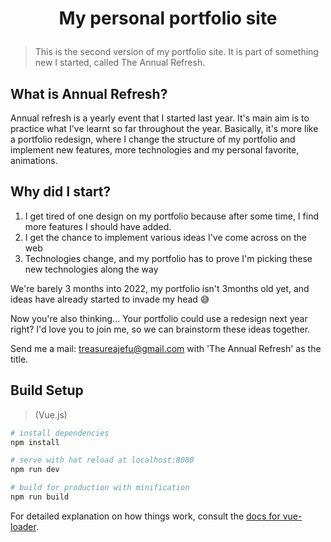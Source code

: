 # <p align="center">My personal portfolio site</p>

> This is the second version of my portfolio site. It is part of something new I started, called The Annual Refresh. 

## What is Annual Refresh?
Annual refresh is a yearly event that I started last year. It's main aim is to practice what I've learnt so far throughout the year.
Basically, it's more like a portfolio redesign, where I change the structure of my portfolio and implement new features, more technologies and my personal favorite, animations.

## Why did I start?
<ol>
   <li>I get tired of one design on my portfolio because after some time, I find more features I should have added.</li>
   <li>I get the chance to implement various ideas I've come across on the web</li>
   <li>Technologies change, and my portfolio has to prove I'm picking these new technologies along the way</li>
</ol>

We're barely 3 months into 2022, my portfolio isn't 3months old yet, and ideas have already started to invade my head 😅

Now you're also thinking... Your portfolio could use a redesign next year right?
I'd love you to join me, so we can brainstorm these ideas together.

Send me a mail: treasureajefu@gmail.com with 'The Annual Refresh' as the title.


## Build Setup 
> (Vue.js)

``` bash
# install dependencies
npm install

# serve with hot reload at localhost:8080
npm run dev

# build for production with minification
npm run build
```

For detailed explanation on how things work, consult the [docs for vue-loader](http://vuejs.github.io/vue-loader).
